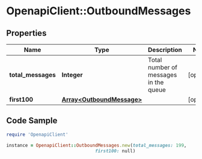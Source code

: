 # OpenapiClient::OutboundMessages

## Properties

Name | Type | Description | Notes
------------ | ------------- | ------------- | -------------
**total_messages** | **Integer** | Total number of messages in the queue | [optional] 
**first100** | [**Array&lt;OutboundMessage&gt;**](OutboundMessage.md) |  | [optional] 

## Code Sample

```ruby
require 'OpenapiClient'

instance = OpenapiClient::OutboundMessages.new(total_messages: 199,
                                 first100: null)
```


